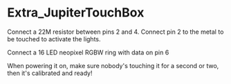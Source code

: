 # Extra_JupiterTouchBox

Connect a 22M resistor between pins 2 and 4. Connect pin 2 to the metal to be touched to activate the lights.

Connect a 16 LED neopixel RGBW ring with data on pin 6

When powering it on, make sure nobody's touching it for a second or two, then it's calibrated and ready!